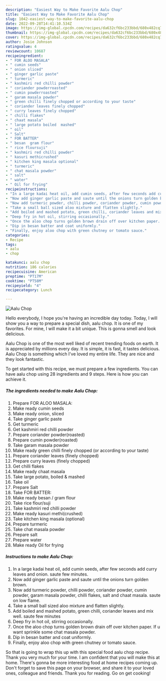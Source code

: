 ```yaml
---
description: "Easiest Way to Make Favorite Aalu Chop"
title: "Easiest Way to Make Favorite Aalu Chop"
slug: 1042-easiest-way-to-make-favorite-aalu-chop
date: 2022-09-28T14:41:10.534Z
image: https://img-global.cpcdn.com/recipes/da632cf6bc233bbd/680x482cq70/aalu-chop-recipe-main-photo.jpg
thumbnail: https://img-global.cpcdn.com/recipes/da632cf6bc233bbd/680x482cq70/aalu-chop-recipe-main-photo.jpg
cover: https://img-global.cpcdn.com/recipes/da632cf6bc233bbd/680x482cq70/aalu-chop-recipe-main-photo.jpg
author: Josie Johnson
ratingvalue: 4
reviewcount: 10687
recipeingredient:
- " FOR ALOO MASALA"
- " cumin seeds"
- " onion sliced"
- " ginger garlic paste"
- " turmeric"
- " kashmiri red chilli powder"
- " coriander powderroasted"
- " cumin powderroasted"
- " garam masala powder"
- " green chilli finely chopped or according to your taste"
- " coriander leaves finely chopped"
- " curry leaves finely chopped"
- " chilli flakes"
- " chaat masala"
- " large potato boiled  mashed"
- " oil"
- " Salt"
- " FOR BATTER"
- " besan  gram flour"
- " rice floursuji"
- " kashmiri red chilli powder"
- " kasuri methicrushed"
- " kitchen king masala optional"
- " turmeric"
- " chat masala powder"
- " salt"
- " water"
- " Oil for frying"
recipeinstructions:
- "In a large kadai heat oil, add cumin seeds, after few seconds add curry leaves and onion. saute few minutes."
- "Now add ginger garlic paste and saute until the onions turn golden brown."
- "Now add turmeric powder, chilli powder, coriander powder, cumin powder, garam masala powder, chilli flakes, salt and chaat masala. saute on low flame."
- "Take a small ball sized aloo mixture and flatten slightly."
- "Add boiled and mashed potato, green chilli, coriander leaves and mix well. saute few minutes"
- "Deep fry in hot oil, stirring occasionally."
- "Once the aloo chop turns golden brown drain off over kitchen paper. If u want sprinkle some chat masala powder."
- "Dip in besan batter and coat uniformly."
- "Finally, enjoy aloo chop with green chutney or tomato sauce."
categories:
- Recipe
tags:
- aalu
- chop

katakunci: aalu chop 
nutrition: 186 calories
recipecuisine: American
preptime: "PT17M"
cooktime: "PT58M"
recipeyield: "4"
recipecategory: Lunch

---
```



![Aalu Chop](https://img-global.cpcdn.com/recipes/da632cf6bc233bbd/680x482cq70/aalu-chop-recipe-main-photo.jpg)

Hello everybody, I hope you're having an incredible day today. Today, I will show you a way to prepare a special dish, aalu chop. It is one of my favorites. For mine, I will make it a bit unique. This is gonna smell and look delicious.

Aalu Chop is one of the most well liked of recent trending foods on earth. It is appreciated by millions every day. It is simple, it is fast, it tastes delicious. Aalu Chop is something which I've loved my entire life. They are nice and they look fantastic.




To get started with this recipe, we must prepare a few ingredients. You can have aalu chop using 28 ingredients and 9 steps. Here is how you can achieve it.

<!--inarticleads1-->

##### The ingredients needed to make Aalu Chop:

1. Prepare  FOR ALOO MASALA:
1. Make ready  cumin seeds
1. Make ready  onion, sliced
1. Take  ginger garlic paste
1. Get  turmeric
1. Get  kashmiri red chilli powder
1. Prepare  coriander powder(roasted)
1. Prepare  cumin powder(roasted)
1. Take  garam masala powder
1. Make ready  green chilli finely chopped (or according to your taste)
1. Prepare  coriander leaves (finely chopped)
1. Prepare  curry leaves (finely chopped)
1. Get  chilli flakes
1. Make ready  chaat masala
1. Take  large potato, boiled &amp; mashed
1. Take  oil
1. Prepare  Salt
1. Take  FOR BATTER:
1. Make ready  besan / gram flour
1. Take  rice flour/suji
1. Take  kashmiri red chilli powder
1. Make ready  kasuri methi(crushed)
1. Take  kitchen king masala (optional)
1. Prepare  turmeric
1. Take  chat masala powder
1. Prepare  salt
1. Prepare  water
1. Make ready  Oil for frying




<!--inarticleads2-->

##### Instructions to make Aalu Chop:

1. In a large kadai heat oil, add cumin seeds, after few seconds add curry leaves and onion. saute few minutes.
1. Now add ginger garlic paste and saute until the onions turn golden brown.
1. Now add turmeric powder, chilli powder, coriander powder, cumin powder, garam masala powder, chilli flakes, salt and chaat masala. saute on low flame.
1. Take a small ball sized aloo mixture and flatten slightly.
1. Add boiled and mashed potato, green chilli, coriander leaves and mix well. saute few minutes
1. Deep fry in hot oil, stirring occasionally.
1. Once the aloo chop turns golden brown drain off over kitchen paper. If u want sprinkle some chat masala powder.
1. Dip in besan batter and coat uniformly.
1. Finally, enjoy aloo chop with green chutney or tomato sauce.




So that is going to wrap this up with this special food aalu chop recipe. Thank you very much for your time. I am confident that you will make this at home. There's gonna be more interesting food at home recipes coming up. Don't forget to save this page on your browser, and share it to your loved ones, colleague and friends. Thank you for reading. Go on get cooking!
